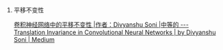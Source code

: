 1. 平移不变性

   [卷积神经网络中的平移不变性 |作者：Divyanshu Soni |中等的 --- Translation Invariance in Convolutional Neural Networks | by Divyanshu Soni | Medium](https://divsoni2012.medium.com/translation-invariance-in-convolutional-neural-networks-61d9b6fa03df)